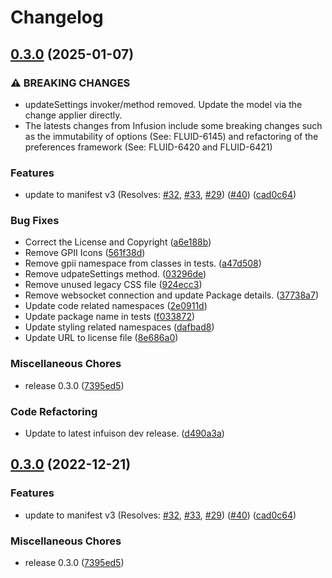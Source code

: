# Changelog

## [0.3.0](https://github.com/cindyli/uio-plus/compare/v0.3.0...v0.3.0) (2025-01-07)


### ⚠ BREAKING CHANGES

* updateSettings invoker/method removed. Update the model  via the change applier directly.
* The latests changes from Infusion include some breaking  changes such as the immutability of options (See: FLUID-6145) and  refactoring of the preferences framework (See: FLUID-6420 and  FLUID-6421)

### Features

* update to manifest v3 (Resolves: [#32](https://github.com/cindyli/uio-plus/issues/32), [#33](https://github.com/cindyli/uio-plus/issues/33), [#29](https://github.com/cindyli/uio-plus/issues/29)) ([#40](https://github.com/cindyli/uio-plus/issues/40)) ([cad0c64](https://github.com/cindyli/uio-plus/commit/cad0c6437e69996f8390aecbbb3bb5f0893a76df))


### Bug Fixes

* Correct the License and Copyright ([a6e188b](https://github.com/cindyli/uio-plus/commit/a6e188b82b8166d60e72ed91baa222a646dd632f))
* Remove GPII Icons ([561f38d](https://github.com/cindyli/uio-plus/commit/561f38dd0210d21c8c76d567a809a4407ea5942c))
* Remove gpii namespace from classes in tests. ([a47d508](https://github.com/cindyli/uio-plus/commit/a47d508ce90113f35da5ae66acb17570c929d564))
* Remove udpateSettings method. ([03296de](https://github.com/cindyli/uio-plus/commit/03296de62a9f6af4d5aed30fae37a48c08fe6e38))
* Remove unused legacy CSS file ([924ecc3](https://github.com/cindyli/uio-plus/commit/924ecc3601ea6f43de9bfd1790553191c9a806db))
* Remove websocket connection and update Package details. ([37738a7](https://github.com/cindyli/uio-plus/commit/37738a7615d2c4be92a34f01af2891ce130c458e))
* Update code related namespaces ([2e0911d](https://github.com/cindyli/uio-plus/commit/2e0911d2889ad13271f81d670cdb16d24f69b93c))
* Update package name in tests ([f033872](https://github.com/cindyli/uio-plus/commit/f033872530a3b5ecf60a47135896e75dcb580ce6))
* Update styling related namespaces ([dafbad8](https://github.com/cindyli/uio-plus/commit/dafbad8442f0fe814783db23c62c938f2fdf5cd2))
* Update URL to license file ([8e686a0](https://github.com/cindyli/uio-plus/commit/8e686a074c685a129d6b02733b3dd7464b0a8727))


### Miscellaneous Chores

* release 0.3.0 ([7395ed5](https://github.com/cindyli/uio-plus/commit/7395ed560fc9559830da58c7ad7b884ae20357e7))


### Code Refactoring

* Update to latest infuison dev release. ([d490a3a](https://github.com/cindyli/uio-plus/commit/d490a3a4d0299d8dc0fc22e660505ab49628e363))

## [0.3.0](https://github.com/fluid-project/uio-plus/compare/v0.2.0...v0.3.0) (2022-12-21)


### Features

* update to manifest v3 (Resolves: [#32](https://github.com/fluid-project/uio-plus/issues/32), [#33](https://github.com/fluid-project/uio-plus/issues/33), [#29](https://github.com/fluid-project/uio-plus/issues/29)) ([#40](https://github.com/fluid-project/uio-plus/issues/40)) ([cad0c64](https://github.com/fluid-project/uio-plus/commit/cad0c6437e69996f8390aecbbb3bb5f0893a76df))


### Miscellaneous Chores

* release 0.3.0 ([7395ed5](https://github.com/fluid-project/uio-plus/commit/7395ed560fc9559830da58c7ad7b884ae20357e7))
